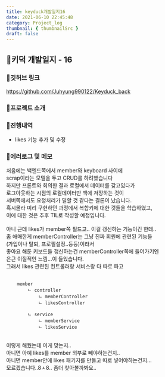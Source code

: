 ```yaml
---
title: keyduck개발일지16
date: 2021-06-10 22:45:48
category: Project_log
thumbnail: { thumbnailSrc }
draft: false
---
```



## 🌟키덕 개발일지 - 16

### 🎯깃허브 링크 
https://github.com/Juhyung990122/Keyduck_back

### 🎯프로젝트 소개

### 🎯진행내역
- likes 기능 추가 및 수정

### 🎯에러로그 및 메모
처음에는 백엔드쪽에서 member와 keyboard 사이에 <br>
scrap이라는 모델을 두고 CRUD를 하려했습니다 <br>
하지만 프론트와 회의한 결과 로컬에서 데이터를 갖고있다가<br>
로그아웃하는 시점의 로컬데이터만 백에 저장하는 것이 <br>
서버쪽에서도 요청처리가 덜할 것 같다는 결론이 났습니다.<br>
혹시몰라 미리 구현하던 과정에서 복합키에 대한 것들을 학습하였고,<br>
이에 대한 것은 추후 TIL로 작성할 예정입니다.<br>
<br>
아니 근데 likes가 member쪽 필드고.. 이걸 갱신하는 기능이긴 한데.. <br>
좀 애매한게 memberController는 그냥 진짜 회원에 관련된 기능들<br>
(가입이나 탈퇴, 프로필설정..등등)이라서<br>
좋아요 해둔 키보드들 갱신하는건 memberController쪽에 들어가기엔<br>
은근 이질적인 느낌...이 들었습니다.<br>
그래서 likes 관련된 컨트롤러랑 서비스랑 다 따로 파고<br>
<br>

```
    member 
        ㄴ controller
            ㄴ memberController
            ㄴ likesController

        ㄴ service
            ㄴ memberService 
            ㄴ likesService 
```

<br>
이렇게 해뒀는데 이게 맞는지.. <br>
아니면 아예 likes를 member 외부로 빼야하는건지..<br>
아니면 member안에 likes 패키지를 만들고 따로 넣어야하는건지...<br>
모르겠습니다..8ㅅ8.. 좀더 찾아볼까봐요..<br>

